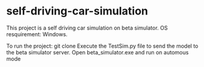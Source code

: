 # self-driving-car-simulation
This project is a self driving car simulation on beta simulator.
OS resquirement: Windows.

To run the project:
git clone <this repositiory>
Execute the TestSim.py file to send the model to the beta simulator server.
Open beta_simulator.exe and run on automous mode
